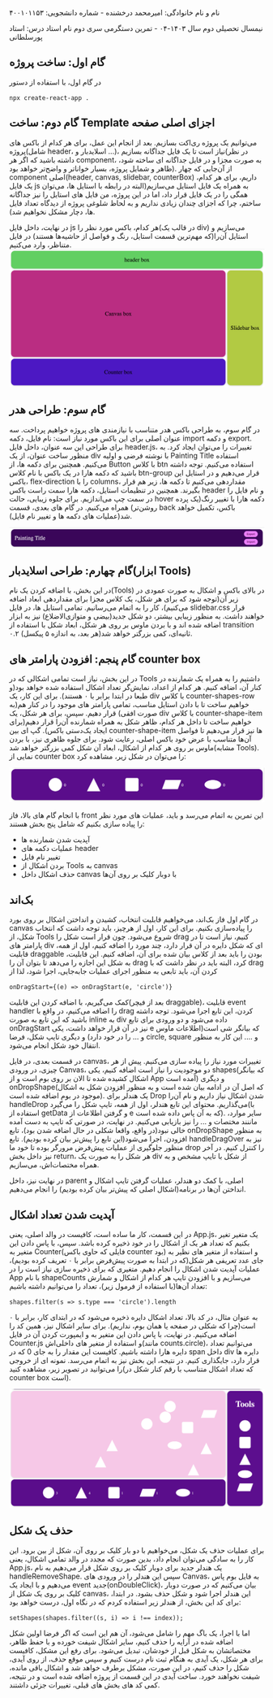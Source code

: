 نام و نام خانوادگی: امیرمحمد درخشنده - شماره دانشجویی: ۴۰۰۱۰۱۱۵۳

نیمسال تحصیلی دوم سال ۱۴۰۳-۰۴ - تمرین دستگرمی سری دوم
نام استاد درس: استاد پورسلطانی

## گام اول: ساخت پروژه

در گام اول، با استفاده از دستور

```
npx create-react-app .
```

## گام دوم: ساخت Template اجزای اصلی صفحه

می‌توانیم یک پروژه ری‌اکت بسازیم. بعد از انجام این عمل، برای هر کدام از باکس های پروژه(شامل header، اسلایدبار و ...)، نیاز است تا یک فایل جداگانه بسازیم(در نظر داشته باشید که اگر هر component، به صورت مجزا و در فایل جداگانه ای ساخته شود، ظاهر و شمایل پروژه، بسیار خواناتر و واضح‌تر خواهد بود). از آن‌جایی که چهار component اصلی(header, canvas, slidebar, counterBox) داریم، برای هر کدام، یک فایل js به همراه یک فایل استایل می‌سازیم(البته در رابطه با استایل ها، می‌توان همگی را در یک فایل قرار داد، اما در این پروژه، من فایل های استایل را نیز جداگانه ساختم، چرا که اجزای چندان زیادی نداریم و به لحاظ شلوغی پروژه از دیدگاه تعداد فایل ها، دچار مشکل نخواهیم شد).

در نهایت، داخل فایل js هر کدام، باکس مورد نظر را(در قالب یک div) می‌سازیم و استایل آن‌را(که مهم‌ترین قسمت استایل، رنگ و فواصل از حاشیه‌ها هستند) در فایل متناظر، وارد می‌کنیم.
![نمونه اولیه از اجزای صفحه](images/box%20templates.png)

## گام سوم: طراحی هدر

در گام سوم، به طراحی باکس هدر متناسب با نیازمندی های پروژه خواهیم پرداخت. سه عنوان اصلی برای این باکس مورد نیاز است: نام فایل، دکمه import و دکمه export. برای طراحی این سه عنوان، داخل فایل header.js، تغییرات را می‌توان ایجاد کرد. به منظور ساخت عنوان، از یک div با نوشته فرضی و اولیه Painting Title استفاده می‌کنیم. همچنین برای دکمه ها، از Button با کلاس btn استفاده می‌کنیم. توجه داشته باشید که دکمه هارا در یک باکس با نام کلاس btn-group قرار می‌دهیم و در استایل این باکس، flex-direction را با columns، مقداردهی می‌کنیم تا دکمه ها، زیر هم قرار بگیرند. همچنین در تنظیمات استایل، دکمه هارا سمت راست باکس header و نام فایل را در سمت چپ می‌اندازیم. برای جلوه زیبایی، حالت hover دکمه هارا با تغییر رنگ(یک پرده روشن‌تر) همراه می‌کنیم. در گام های بعدی، قسمت back باکس، تکمیل خواهد شد(عملیات های دکمه ها و تغییر نام فایل).

![طراحی باکس header](images/Header.png)

## گام چهارم: طراحی اسلایدبار(ابزار Tools)

در این بخش، با اضافه کردن یک نام(Tools) در بالای باکس و اشکال به صورت عمودی در زیر آن(توجه شود که برای هر شکل، یک کلاس مجزا برای مقداردهی ابعاد اضافه می‌کنیم)، کار را به اتمام می‌رسانیم. تمامی استایل ها، در فایل slidebar.css قرار خواهند داشت. به منظور زیبایی بیشتر، دو شکل جدید(بیضی و متوازی‌الاضلاع) نیز به ابزار اضافه شده اند و با بردن ماوس بر روی هر شکل، ابعاد شکل با استفاده از transition ۰.۲ ثانیه‌ای، کمی بزرگتر خواهد شد(هر بعد، به اندازه ۵ پیکسل).

## گام پنجم: افزودن پارامتر های counter box

در این بخش، نیاز است تمامی اشکالی که در Tools داشتیم را به همراه یک شمارنده در کنار آن، اضافه کنیم. هر کدام از اعداد، نمایش‌گر تعداد اشکال استفاده شده خواهد بود(و طبعا در ابتدا برابر با ۰ هستند). برای این کار، یک div با کلاس counter-shapes-row خواهیم ساخت تا با دادن استایل مناسب، تمامی پارامتر های موجود را در کنار هم(به صورت افقی) قرار دهیم. سپس، برای هر شکل، یک div با کلاس counter-shape-item خواهیم ساخت تا داخل هر کدام، ظاهر شکل به همراه شمارنده آن‌را قرار دهیم(برای ایجاد یک‌دستی باکس). گپ ای بین counter-shape-item ها نیز قرار می‌دهیم تا فواصل آن‌ها متناسب با عرض خود باکس اصلی، رعایت شود. برای جلوه ظاهری نیز، با بردن ماوس بر روی هر کدام از اشکال، ابعاد آن شکل کمی بزرگتر خواهد شد(مشابه Tools). نمایی از counter box را می‌توان در شکل زیر، مشاهده کرد:

![طراحی باکس counter](images/counter.png)

با انجام گام های بالا، فاز front این تمرین به اتمام می‌رسد و باید، عملیات های مورد نظر را پیاده سازی بکنیم که شامل پنج بخش هستند:

- آپدیت شدن شمارنده ها
- عملیات دکمه های header
- تغییر نام فایل
- بردن اشکال از Tools به canvas
- حذف اشکال داخل canvas با دوبار کلیک بر روی آن‌ها

## بک‌اند

در گام اول فاز بک‌اند، می‌خواهیم قابلیت انتخاب، کشیدن و انداختن اشکال بر روی بورد canvas را پیاده‌سازی بکنیم. برای این کار، اول از هرچیز، باید توجه داشت که انتخاب شکل، از Tools شروع می‌شود. چون قرار است شکل را drag کنیم، نیاز است تا در پارامتر های div ای که شکل دایره در آن قرار دارد، چند مورد را اضافه کنیم، اول از همه، قابلیت draggable بودن را باید بعد از کلاس بیان شده برای آن، اضافه کنیم. این قابلیت، به شکل این اجازه را می‌دهد تا بتوان آن را drag کرد، البته باید در نظر داشت که با drag کردن آن، باید تابعی به منظور اجرای عملیات جابه‌جایی، اجرا شود، لذا از

```
onDragStart={(e) => onDragStart(e, 'circle')}
```

کمک می‌گیریم، با اضافه کردن این قابلیت(بعد از فیچر draggable)، قابلیت event handler را اضافه می‌کنیم، در واقع با drag کردن، این تابع اجرا می‌شود. توجه داشته باشید که این تابع به صورت inline به div داده می‌شود و دو ورودی برای تابع onDragStart نیز در آن قرار خواهد داشت، یکی e که بیانگر شی است(اطلاعات ماوس و ... را در خود دارد) و دیگری تایپ شکل، فرضا circle, square و .... این کار به منظور انتقال خود شکل انجام می‌شود.

در قسمت بعدی، در فایل canvas، تغییرات مورد نیاز را پیاده سازی می‌کنیم. پیش از هر چیزی، در ورودی Canvas، دو موجودیت را نیاز است اضافه کنیم، یکی shapes(که بیانگر اشکال کشیده شده تا الان بر روی بوم است و از App آمده است) و دیگری onDropShape(که اصل آن در ادامه بیان شده است و به منظور افزودن شکل به اشکال موجود در بوم اضافه شده است). یک هندلر برای Drop شدن اشکال نیاز داریم و نام آن‌را handleDrop می‌گذاریم. محتوای این تابع هندلر، اول از همه، تایپ شکل را می‌گیرد(با استفاده از getData و گرفتن اطلاعات از e که به آن پاس داده شده است). سایر موارد، ماننند مختصات و ... را نیز بازیابی می‌کنیم. در نهایت، در صورتی که تایپ به دست آمده خالی نبود(در واقع، واقعا شکلی در حال اضافه شدن بود)، تابع onDropShape به منظور افزودن، اجرا می‌شود(این تابع را پیش‌تر بیان کرده بودیم). تابع handleDragOver نیز به منظور جلوگیری از عملیات پیش‌فرض مرورگر بوده تا خود ما drop را کنترل کنیم. در آخر نیز داخل بخش return، هر شکل را به صورت یک div از شکل با تایپ مشخص و به همراه مختصات‌اش، می‌سازیم.

در نهایت نیز، داخل parent اصلی، با کمک دو هندلر، عملیات گرفتن تایپ اشکال و انداختن آن‌ها در برنامه(اشکال اصلی که پیش‌تر بیان کرده بودیم) را انجام می‌دهیم.

## آپدیت شدن تعداد اشکال

در این قسمت، کار ما ساده است، کافیست در والد اصلی، یعنی App.js، یک متغیر تغیر بکنیم که تعداد هر یک از اشکال را در خود ذخیره کرده باشد. سپس، با پاس دادن این متغیر به Counter(فایلی که حاوی باکس counter بود) و استفاده از متغیر های نظیر به جای عدد تعریفی هر شکل(که در ابتدا به صورت پیش‌فرض برابر با ۰ تعریف کرده بودیم)، عملیات آپدیت شدن اشکال را انجام دهیم. متغیری که برای ذخیره سازی نیاز است را در App با نام shapeCounts می‌سازیم و با افزودن تایپ هر کدام از اشکال و شمارش تعداد آن‌ها(با استفاده از فرمول زیر)، تعداد را می‌توانیم داشته باشیم:

```
shapes.filter(s => s.type === 'circle').length
```

به عنوان مثال، در کد بالا، تعداد اشکال دایره ذخیره می‌شود که در ابتدای کار، برابر با ۰ است(چرا که شکلی در صفحه یا همان بوم، نداریم). برای سایر اشکال نیز، همین کد را اضافه می‌کنیم. در نهایت، با پاس دادن این متغیر به <Counter /> و ایمپورت کردن آن در فایل Counter.js و استفاده از متغیر های داخلی‌اش(مانند counts.circle)، می‌توانیم تعداد دایره هارا داشته باشیم. کافیست این مقدار را به جای 0 که در span داخل div دایره ها قرار دارد، جایگذاری کنیم. در نتیجه، این بخش نیز به اتمام می‌رسد. نمونه ای از خروجی را می‌توانید در تصویر زیر، مشاهده کنید(که تعداد اشکال متناسب با رقم کنار شکل در counter box است).

![نمونه ای از تعداد اشکال](images/counter_sample.png)

## حذف یک شکل

برای عملیات حذف یک شکل، می‌خواهیم با دو بار کلیک بر روی آن، شکل از بین برود. این کار را به سادگی می‌توان انجام داد، بدین صورت که مجدد در والد تمامی اشکال، یعنی App.js، یک هندلر جدید برای دوبار کلیک بر روی شکل قرار می‌دهیم به نام handleRemoveShape. سپس این هندلر را در ورودی های Canvas، به فایل بوم پاس می‌دهیم و با ایجاد یک event جدید(onDoubleClick)، بیان می‌کنیم که در صورت دوبار کلیک بر روی یک شکل از canvas، این هندلر اجرا شود و شکل حذف بشود. در ابتدا، برای کد این بخش، از هندلر زیر استفاده کردم که در نگاه اول، درست خواهد بود:

```
setShapes(shapes.filter((s, i) => i !== index));
```

اما با اجرا، یک باگ مهم را شامل می‌شود، آن هم این است که اگر فرضا اولین شکل اضافه شده در آرایه را حذف کنیم، سایر اشکال شیفت خورده و با حفظ ظاهر، مختصاتشان به شکل قبل از خودشان، تبدیل می‌شود. برای رفع این مشکل، کافیست برای هر شکل، یک آیدی به هنگام ثبت نام درست کنیم و سپس موقع حذف، از روی آیدی، شکل را حذف کنیم، در این صورت، مشکل برطرف خواهد شد و اشکال باقی مانده، شیفت نخواهند خورد. ساخت آیدی در این قسمت از پروژه اضافه شده است و در نتیجه، کمی کد های بخش های قبلی، تغییرات جزئی داشتند.
